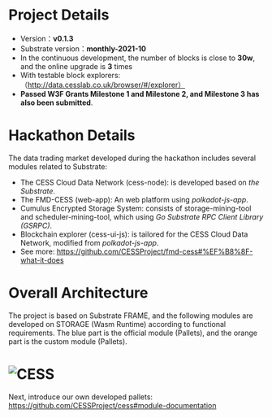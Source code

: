 # Project Details
- Version：**v0.1.3**
- Substrate version：**monthly-2021-10**
- In the continuous development, the number of blocks is close to **30w**, and the online upgrade is **3** times
- With testable block explorers:（http://data.cesslab.co.uk/browser/#/explorer）
- **Passed W3F Grants Milestone 1 and Milestone 2, and Milestone 3 has also been submitted**.

# Hackathon Details
The data trading market developed during the hackathon includes several modules related to Substrate:
- The CESS Cloud Data Network (cess-node): is developed based on *the Substrate*.
- The FMD-CESS (web-app): An web platform using  *polkadot-js-app*.
- Cumulus Encrypted Storage System: consists of storage-mining-tool and scheduler-mining-tool, which using *Go Substrate RPC Client Library (GSRPC)*.
- Blockchain explorer (cess-ui-js): is tailored for the CESS Cloud Data Network, modified from *polkadot-js-app*.
- See more: https://github.com/CESSProject/fmd-cess#%EF%B8%8F-what-it-does

# Overall Architecture
The project is based on Substrate FRAME, and the following modules are developed on STORAGE (Wasm Runtime) according to functional requirements. The blue part is the official module (Pallets), and the orange part is the custom module (Pallets).

# ![CESS](https://raw.githubusercontent.com/Cumulus2021/W3F-illustration/main/CESS-TestNet.png)

Next, introduce our own developed pallets:
https://github.com/CESSProject/cess#module-documentation
